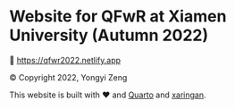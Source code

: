 # Website for QFwR at Xiamen University (Autumn 2022)

🔗 https://qfwr2022.netlify.app



© Copyright 2022, Yongyi Zeng

This website is built with ❤️ and [Quarto](https://quarto.org) and [xaringan](https://github.com/yihui/xaringan).
